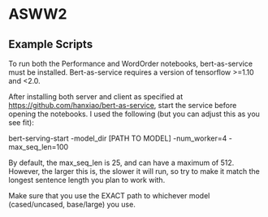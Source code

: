 # ASWW2

## Example Scripts

To run both the Performance and WordOrder notebooks, bert-as-service must be installed. Bert-as-service requires a version of tensorflow >=1.10 and <2.0.

After installing both server and client as specified at https://github.com/hanxiao/bert-as-service, start the service before opening the notebooks. I used the following (but you can adjust this as you see fit):

bert-serving-start -model_dir [PATH TO MODEL] -num_worker=4 -max_seq_len=100

By default, the max_seq_len is 25, and can have a maximum of 512. However, the larger this is, the slower it will run, so try to make it match the longest sentence length you plan to work with.

Make sure that you use the EXACT path to whichever model (cased/uncased, base/large) you use.

